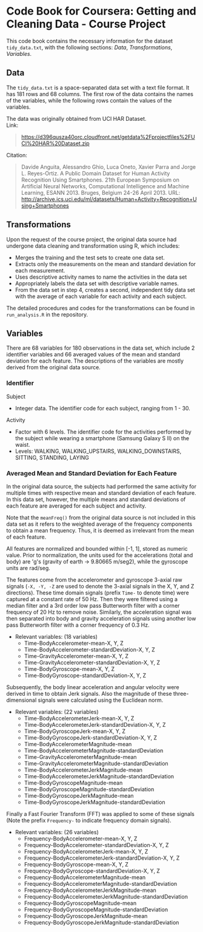 # Code Book for Coursera: Getting and Cleaning Data - Course Project
This code book contains the necessary information for the dataset `tidy_data.txt`, with the following sections: *Data*, *Transformations*, *Variables*.

## Data
The `tidy_data.txt` is a space-separated data set with a text file format. It has 181 rows and 68 columns. The first row of the data contains the names of the variables, while the following rows contain the values of the variables.

The data was originally obtained from UCI HAR Dataset.  
Link:
> https://d396qusza40orc.cloudfront.net/getdata%2Fprojectfiles%2FUCI%20HAR%20Dataset.zip  

Citation:
> Davide Anguita, Alessandro Ghio, Luca Oneto, Xavier Parra and Jorge L. Reyes-Ortiz. A Public Domain Dataset for Human Activity Recognition Using Smartphones. 21th European Symposium on Artificial Neural Networks, Computational Intelligence and Machine Learning, ESANN 2013. Bruges, Belgium 24-26 April 2013. URL: http://archive.ics.uci.edu/ml/datasets/Human+Activity+Recognition+Using+Smartphones

## Transformations
Upon the request of the course project, the original data source had undergone data cleaning and transformation using R, which includes:
* Merges the training and the test sets to create one data set.
* Extracts only the measurements on the mean and standard deviation for each measurement.
* Uses descriptive activity names to name the activities in the data set
* Appropriately labels the data set with descriptive variable names.
* From the data set in step 4, creates a second, independent tidy data set with the average of each variable for each activity and each subject.

The detailed procedures and codes for the transformations can be found in `run_analysis.R` in the repository.

## Variables
There are 68 variables for 180 observations in the data set, which include 2 identifier variables and 66 averaged values of the mean and standard deviation for each feature. The descriptions of the variables are mostly derived from the original data source.

### Identifier
Subject
* Integer data. The identifier code for each subject, ranging from 1 - 30.
 
Activity
* Factor with 6 levels. The identifier code for the activities performed by the subject while wearing a smartphone (Samsung Galaxy S II) on the waist.
* Levels: WALKING, WALKING_UPSTAIRS, WALKING_DOWNSTAIRS, SITTING, STANDING, LAYING
 
### Averaged Mean and Standard Deviation for Each Feature
In the original data source, the subjects had performed the same activity for multiple times with respective mean and standard deviation of each feature. In this data set, however, the multiple means and standard deviations of each feature are averaged for each subject and activity. 

Note that the `meanFreq()` from the original data source is not included in this data set as it refers to the weighted average of the frequency components to obtain a mean frequency. Thus, it is deemed as irrelevant from the mean of each feature.

All features are normalized and bounded within \[-1, 1\], stored as numeric value. Prior to normalization, the units used for the accelerations (total and body) are 'g's (gravity of earth -> 9.80665 m/seg2), while the gyroscope units are rad/seg.

The features come from the accelerometer and gyroscope 3-axial raw signals (`-X, -Y, -Z` are used to denote the 3-axial signals in the X, Y, and Z directions). These time domain signals (prefix `Time-` to denote time) were captured at a constant rate of 50 Hz. Then they were filtered using a median filter and a 3rd order low pass Butterworth filter with a corner frequency of 20 Hz to remove noise. Similarly, the acceleration signal was then separated into body and gravity acceleration signals using another low pass Butterworth filter with a corner frequency of 0.3 Hz. 
  
* Relevant variables: (18 variables)
  + Time-BodyAccelerometer-mean-X, Y, Z
  + Time-BodyAccelerometer-standardDeviation-X, Y, Z
  + Time-GravityAccelerometer-mean-X, Y, Z
  + Time-GravityAccelerometer-standardDeviation-X, Y, Z
  + Time-BodyGyroscope-mean-X, Y, Z
  + Time-BodyGyroscope-standardDeviation-X, Y, Z
    
Subsequently, the body linear acceleration and angular velocity were derived in time to obtain Jerk signals. Also the magnitude of these three-dimensional signals were calculated using the Euclidean norm.

* Relevant variables: (22 variables)
  + Time-BodyAccelerometerJerk-mean-X, Y, Z
  + Time-BodyAccelerometerJerk-standardDeviation-X, Y, Z
  + Time-BodyGyroscopeJerk-mean-X, Y, Z
  + Time-BodyGyroscopeJerk-standardDeviation-X, Y, Z
  + Time-BodyAccelerometerMagnitude-mean
  + Time-BodyAccelerometerMagnitude-standardDeviation
  + Time-GravityAccelerometerMagnitude-mean
  + Time-GravityAccelerometerMagnitude-standardDeviation
  + Time-BodyAccelerometerJerkMagnitude-mean
  + Time-BodyAccelerometerJerkMagnitude-standardDeviation
  + Time-BodyGyroscopeMagnitude-mean
  + Time-BodyGyroscopeMagnitude-standardDeviation
  + Time-BodyGyroscopeJerkMagnitude-mean
  + Time-BodyGyroscopeJerkMagnitude-standardDeviation
 
Finally a Fast Fourier Transform (FFT) was applied to some of these signals (Note the prefix `Frequency-` to indicate frequency domain signals). 

* Relevant variables: (26 variables)  
  + Frequency-BodyAccelerometer-mean-X, Y, Z
  + Frequency-BodyAccelerometer-standardDeviation-X, Y, Z
  + Frequency-BodyAccelerometerJerk-mean-X, Y, Z
  + Frequency-BodyAccelerometerJerk-standardDeviation-X, Y, Z
  + Frequency-BodyGyroscope-mean-X, Y, Z
  + Frequency-BodyGyroscope-standardDeviation-X, Y, Z
  + Frequency-BodyAccelerometerMagnitude-mean
  + Frequency-BodyAccelerometerMagnitude-standardDeviation
  + Frequency-BodyAccelerometerJerkMagnitude-mean
  + Frequency-BodyAccelerometerJerkMagnitude-standardDeviation
  + Frequency-BodyGyroscopeMagnitude-mean
  + Frequency-BodyGyroscopeMagnitude-standardDeviation
  + Frequency-BodyGyroscopeJerkMagnitude-mean
  + Frequency-BodyGyroscopeJerkMagnitude-standardDeviation
